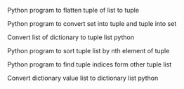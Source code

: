 Python program to flatten tuple of list to tuple

Python program to convert set into tuple and tuple into set

Convert list of dictionary to tuple list python

Python program to sort tuple list by nth element of tuple

Python program to find tuple indices form other tuple list

Convert dictionary value list to dictionary list python

